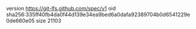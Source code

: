 version https://git-lfs.github.com/spec/v1
oid sha256:335ff40fb4da0f44d139e34ea9bed6a0dafa92389704b0d6541229e0de660e05
size 21103
